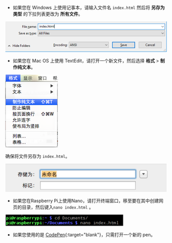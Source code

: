  -  如果您在 Windows 上使用记事本，请输入文件名 `index.html` 然后将 **另存为类型** 的下拉列表更改为 **所有文件**。

  ![使用记事本另存为 HTML](images/save-as-html-notepad.png)

 - 如果您在 Mac OS 上使用 TextEdit，请打开一个新文件，然后选择 **格式** > **制作纯文本**。

  ![Mac 制作纯文本](images/mac-make-plaintext.png)

  确保将文件另存为 `index.html`。

  ![Mac 另存为 HTML](images/mac-name-file.png)

 - 如果您在Raspberry Pi上使用Nano，请打开终端窗口，移至要在其中创建网页的目录，然后键入`nano index.html` 。

  ![Nano 创建 HTML](images/pi-html-nano.png)

 - 如果您使用的是 [CodePen](http://codepen.io){:target="blank"}，只需打开一个新的 pen。
